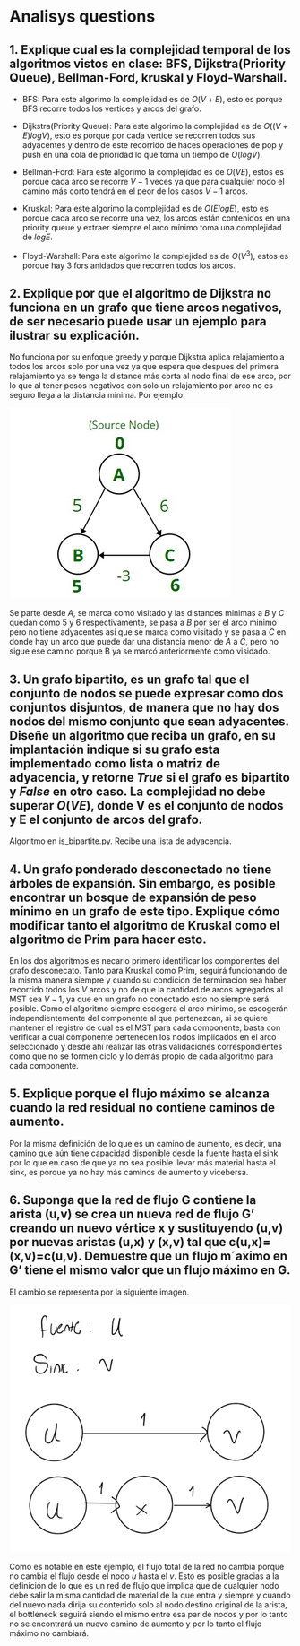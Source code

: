 # Analisys questions 

## 1. Explique cual es la complejidad temporal de los algoritmos vistos en clase: BFS, Dijkstra(Priority Queue), Bellman-Ford, kruskal y Floyd-Warshall.

- BFS: Para este algorimo la complejidad es de $O(V+E)$, esto es porque BFS recorre todos los vertices y arcos del grafo.

- Dijkstra(Priority Queue): Para este algorimo la complejidad es de $O((V+E)logV)$, esto es porque por cada vertice se recorren todos sus adyacentes y dentro de este recorrido de haces operaciones de pop y push en una cola de prioridad lo que toma un tiempo de $O(logV)$.

- Bellman-Ford: Para este algorimo la complejidad es de $O(VE)$, estos es porque cada arco se recorre $V-1$ veces ya que para cualquier nodo el camino más corto tendrá en el peor de los casos $V-1$ arcos.

- Kruskal: Para este algorimo la complejidad es de $O(ElogE)$, esto es porque cada arco se recorre una vez, los arcos están contenidos en una priority queue y extraer siempre el arco mínimo toma una complejidad de $logE$.

- Floyd-Warshall: Para este algorimo la complejidad es de $O(V^3)$, estos es porque hay 3 fors anidados que recorren todos los arcos.

## 2. Explique por que el algoritmo de Dijkstra no funciona en un grafo que tiene arcos negativos, de ser necesario puede usar un ejemplo para ilustrar su explicación.

No funciona por su enfoque greedy y porque Dijkstra aplica relajamiento a todos los arcos solo por una vez ya que espera que despues del primera relajamiento ya se tenga la distance más corta al nodo final de ese arco, por lo que al tener pesos negativos con solo un relajamiento por arco no es seguro llega a la distancia minima. Por ejemplo:

![Alt text](image.png)

Se parte desde $A$, se marca como visitado y las distances minimas a $B$ y $C$ quedan como 5 y 6 respectivamente, se pasa a $B$ por ser el arco minimo pero no tiene adyacentes así que se marca como visitado y se pasa a $C$ en donde hay un arco que puede dar una distancia menor de $A$ a $C$, pero no sigue ese camino porque B ya se marcó anteriormente como visidado.

## 3. Un grafo bipartito, es un grafo tal que el conjunto de nodos se puede expresar como dos conjuntos disjuntos, de manera que no hay dos nodos del mismo conjunto que sean adyacentes. Diseñe un algoritmo que reciba un grafo, en su implantación indique si su grafo esta implementado como lista o matriz de adyacencia, y retorne $True$ si el grafo es bipartito y $False$ en otro caso. La complejidad no debe superar $O(VE)$, donde V es el conjunto de nodos y E el conjunto de arcos del grafo.

Algoritmo en is_bipartite.py. Recibe una lista de adyacencia.

## 4. Un grafo ponderado desconectado no tiene árboles de expansión. Sin embargo, es posible encontrar un bosque de expansión de peso mínimo en un grafo de este tipo. Explique cómo modificar tanto el algoritmo de Kruskal como el algoritmo de Prim para hacer esto.

En los dos algoritmos es necario primero identificar los componentes del grafo desconecato. Tanto para Kruskal como Prim, seguirá funcionando de la misma manera siempre y cuando su condicion de terminacion sea haber recorrido todos los $V$ arcos y no de que la  cantidad de arcos agregados al MST sea $V-1$, ya que en un grafo no conectado esto no siempre será posible. Como el algoritmo siempre escogera el arco minimo, se escogerán independientemente del componente al que pertenezcan, si se quiere mantener el registro de cual es el MST para cada componente, basta con verificar a cual componente pertenecen los nodos implicados en el arco seleccionado y desde ahí realizar las otras validaciones correspondientes como que no se formen ciclo y lo demás propio de cada algoritmo para cada componente.

## 5. Explique porque el flujo máximo se alcanza cuando la red residual no contiene caminos de aumento.

Por la misma definición de lo que es un camino de aumento, es decir, una camino que aún tiene capacidad disponible desde la fuente hasta el sink por lo que en caso de que ya no sea posible llevar más material hasta el sink, es porque ya no hay más caminos de aumento y vicebersa.

## 6.  Suponga que la red de flujo G contiene la arista (u,v) se crea un nueva red de flujo G’ creando un nuevo vértice x y sustituyendo (u,v) por nuevas aristas (u,x) y (x,v) tal que c(u,x)= (x,v)=c(u,v). Demuestre que un flujo m´aximo en G’ tiene el mismo valor que un flujo máximo en G.

El cambio se representa por la siguiente imagen.

![Alt text](image-1.png)

Como es notable en este ejemplo, el flujo total de la red no cambia porque no cambia el flujo desde el nodo $u$ hasta el $v$. Esto es posible gracias a la definición de lo que es un red de flujo que implica que de cualquier nodo debe salir la misma cantidad de material de la que entra y siempre y cuando del nuevo nada dirija su contenido solo al nodo destino original de la arista, el bottleneck seguirá siendo el mismo entre esa par de nodos y por lo tanto no se encontrará un nuevo camino de aumento y por lo tanto el flujo máximo no cambiará.
